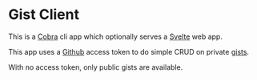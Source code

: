 # Gist Client

This is a [Cobra](https://github.com/spf13/cobra) cli app which optionally serves a [Svelte](https://svelte.dev/) web app.

This app uses a [Github](https://github.com/) access token to do simple CRUD on private [gists](https://gist.github.com/).

With no access token, only public gists are available.
